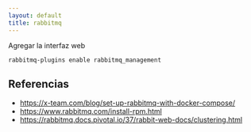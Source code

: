 ```yaml
---
layout: default
title: rabbitmq
---
```


Agregar la interfaz web

    rabbitmq-plugins enable rabbitmq_management

## Referencias

* https://x-team.com/blog/set-up-rabbitmq-with-docker-compose/
* https://www.rabbitmq.com/install-rpm.html
* https://rabbitmq.docs.pivotal.io/37/rabbit-web-docs/clustering.html
